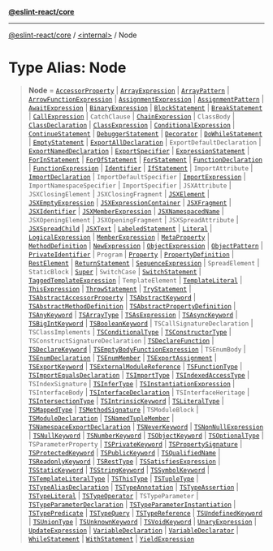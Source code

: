 [**@eslint-react/core**](../../README.md)

***

[@eslint-react/core](../../README.md) / [\<internal\>](../README.md) / Node

# Type Alias: Node

> **Node** = [`AccessorProperty`](AccessorProperty.md) \| [`ArrayExpression`](../interfaces/ArrayExpression.md) \| [`ArrayPattern`](../interfaces/ArrayPattern.md) \| [`ArrowFunctionExpression`](../interfaces/ArrowFunctionExpression.md) \| [`AssignmentExpression`](../interfaces/AssignmentExpression.md) \| [`AssignmentPattern`](../interfaces/AssignmentPattern.md) \| [`AwaitExpression`](../interfaces/AwaitExpression.md) \| [`BinaryExpression`](../interfaces/BinaryExpression.md) \| [`BlockStatement`](../interfaces/BlockStatement.md) \| [`BreakStatement`](../interfaces/BreakStatement.md) \| [`CallExpression`](../interfaces/CallExpression.md) \| `CatchClause` \| [`ChainExpression`](../interfaces/ChainExpression.md) \| `ClassBody` \| [`ClassDeclaration`](ClassDeclaration.md) \| [`ClassExpression`](../interfaces/ClassExpression.md) \| [`ConditionalExpression`](../interfaces/ConditionalExpression.md) \| [`ContinueStatement`](../interfaces/ContinueStatement.md) \| [`DebuggerStatement`](../interfaces/DebuggerStatement.md) \| [`Decorator`](../interfaces/Decorator.md) \| [`DoWhileStatement`](../interfaces/DoWhileStatement.md) \| [`EmptyStatement`](../interfaces/EmptyStatement.md) \| [`ExportAllDeclaration`](../interfaces/ExportAllDeclaration.md) \| `ExportDefaultDeclaration` \| [`ExportNamedDeclaration`](ExportNamedDeclaration.md) \| [`ExportSpecifier`](ExportSpecifier.md) \| [`ExpressionStatement`](../interfaces/ExpressionStatement.md) \| [`ForInStatement`](../interfaces/ForInStatement.md) \| [`ForOfStatement`](../interfaces/ForOfStatement.md) \| [`ForStatement`](../interfaces/ForStatement.md) \| [`FunctionDeclaration`](FunctionDeclaration.md) \| [`FunctionExpression`](../interfaces/FunctionExpression.md) \| [`Identifier`](../interfaces/Identifier.md) \| [`IfStatement`](../interfaces/IfStatement.md) \| `ImportAttribute` \| [`ImportDeclaration`](../interfaces/ImportDeclaration.md) \| `ImportDefaultSpecifier` \| [`ImportExpression`](../interfaces/ImportExpression.md) \| `ImportNamespaceSpecifier` \| `ImportSpecifier` \| `JSXAttribute` \| `JSXClosingElement` \| `JSXClosingFragment` \| [`JSXElement`](../interfaces/JSXElement-1.md) \| [`JSXEmptyExpression`](../interfaces/JSXEmptyExpression.md) \| [`JSXExpressionContainer`](../interfaces/JSXExpressionContainer.md) \| [`JSXFragment`](../interfaces/JSXFragment-1.md) \| [`JSXIdentifier`](../interfaces/JSXIdentifier.md) \| [`JSXMemberExpression`](../interfaces/JSXMemberExpression.md) \| [`JSXNamespacedName`](../interfaces/JSXNamespacedName.md) \| `JSXOpeningElement` \| `JSXOpeningFragment` \| `JSXSpreadAttribute` \| [`JSXSpreadChild`](../interfaces/JSXSpreadChild.md) \| [`JSXText`](../interfaces/JSXText-1.md) \| [`LabeledStatement`](../interfaces/LabeledStatement.md) \| [`Literal`](Literal.md) \| [`LogicalExpression`](../interfaces/LogicalExpression.md) \| [`MemberExpression`](MemberExpression.md) \| [`MetaProperty`](../interfaces/MetaProperty.md) \| [`MethodDefinition`](MethodDefinition.md) \| [`NewExpression`](../interfaces/NewExpression.md) \| [`ObjectExpression`](../interfaces/ObjectExpression.md) \| [`ObjectPattern`](../interfaces/ObjectPattern.md) \| [`PrivateIdentifier`](../interfaces/PrivateIdentifier.md) \| `Program` \| [`Property`](Property.md) \| [`PropertyDefinition`](PropertyDefinition.md) \| [`RestElement`](../interfaces/RestElement.md) \| [`ReturnStatement`](../interfaces/ReturnStatement.md) \| [`SequenceExpression`](../interfaces/SequenceExpression.md) \| `SpreadElement` \| `StaticBlock` \| [`Super`](../interfaces/Super.md) \| `SwitchCase` \| [`SwitchStatement`](../interfaces/SwitchStatement.md) \| [`TaggedTemplateExpression`](../interfaces/TaggedTemplateExpression.md) \| `TemplateElement` \| [`TemplateLiteral`](../interfaces/TemplateLiteral.md) \| [`ThisExpression`](../interfaces/ThisExpression.md) \| [`ThrowStatement`](../interfaces/ThrowStatement.md) \| [`TryStatement`](../interfaces/TryStatement.md) \| [`TSAbstractAccessorProperty`](TSAbstractAccessorProperty.md) \| [`TSAbstractKeyword`](../interfaces/TSAbstractKeyword.md) \| [`TSAbstractMethodDefinition`](TSAbstractMethodDefinition.md) \| [`TSAbstractPropertyDefinition`](TSAbstractPropertyDefinition.md) \| [`TSAnyKeyword`](../interfaces/TSAnyKeyword.md) \| [`TSArrayType`](../interfaces/TSArrayType.md) \| [`TSAsExpression`](../interfaces/TSAsExpression.md) \| [`TSAsyncKeyword`](../interfaces/TSAsyncKeyword.md) \| [`TSBigIntKeyword`](../interfaces/TSBigIntKeyword.md) \| [`TSBooleanKeyword`](../interfaces/TSBooleanKeyword.md) \| `TSCallSignatureDeclaration` \| `TSClassImplements` \| [`TSConditionalType`](../interfaces/TSConditionalType.md) \| [`TSConstructorType`](../interfaces/TSConstructorType.md) \| `TSConstructSignatureDeclaration` \| [`TSDeclareFunction`](TSDeclareFunction.md) \| [`TSDeclareKeyword`](../interfaces/TSDeclareKeyword.md) \| [`TSEmptyBodyFunctionExpression`](../interfaces/TSEmptyBodyFunctionExpression.md) \| `TSEnumBody` \| [`TSEnumDeclaration`](../interfaces/TSEnumDeclaration.md) \| [`TSEnumMember`](TSEnumMember.md) \| [`TSExportAssignment`](../interfaces/TSExportAssignment.md) \| [`TSExportKeyword`](../interfaces/TSExportKeyword.md) \| [`TSExternalModuleReference`](../interfaces/TSExternalModuleReference.md) \| [`TSFunctionType`](../interfaces/TSFunctionType.md) \| [`TSImportEqualsDeclaration`](TSImportEqualsDeclaration.md) \| [`TSImportType`](../interfaces/TSImportType.md) \| [`TSIndexedAccessType`](../interfaces/TSIndexedAccessType.md) \| `TSIndexSignature` \| [`TSInferType`](../interfaces/TSInferType.md) \| [`TSInstantiationExpression`](../interfaces/TSInstantiationExpression.md) \| `TSInterfaceBody` \| [`TSInterfaceDeclaration`](../interfaces/TSInterfaceDeclaration.md) \| `TSInterfaceHeritage` \| [`TSIntersectionType`](../interfaces/TSIntersectionType.md) \| [`TSIntrinsicKeyword`](../interfaces/TSIntrinsicKeyword.md) \| [`TSLiteralType`](../interfaces/TSLiteralType.md) \| [`TSMappedType`](../interfaces/TSMappedType.md) \| [`TSMethodSignature`](TSMethodSignature.md) \| `TSModuleBlock` \| [`TSModuleDeclaration`](TSModuleDeclaration.md) \| [`TSNamedTupleMember`](../interfaces/TSNamedTupleMember.md) \| [`TSNamespaceExportDeclaration`](../interfaces/TSNamespaceExportDeclaration.md) \| [`TSNeverKeyword`](../interfaces/TSNeverKeyword.md) \| [`TSNonNullExpression`](../interfaces/TSNonNullExpression.md) \| [`TSNullKeyword`](../interfaces/TSNullKeyword.md) \| [`TSNumberKeyword`](../interfaces/TSNumberKeyword.md) \| [`TSObjectKeyword`](../interfaces/TSObjectKeyword.md) \| [`TSOptionalType`](../interfaces/TSOptionalType.md) \| `TSParameterProperty` \| [`TSPrivateKeyword`](../interfaces/TSPrivateKeyword.md) \| [`TSPropertySignature`](TSPropertySignature.md) \| [`TSProtectedKeyword`](../interfaces/TSProtectedKeyword.md) \| [`TSPublicKeyword`](../interfaces/TSPublicKeyword.md) \| [`TSQualifiedName`](../interfaces/TSQualifiedName.md) \| [`TSReadonlyKeyword`](../interfaces/TSReadonlyKeyword.md) \| [`TSRestType`](../interfaces/TSRestType.md) \| [`TSSatisfiesExpression`](../interfaces/TSSatisfiesExpression.md) \| [`TSStaticKeyword`](../interfaces/TSStaticKeyword.md) \| [`TSStringKeyword`](../interfaces/TSStringKeyword.md) \| [`TSSymbolKeyword`](../interfaces/TSSymbolKeyword.md) \| [`TSTemplateLiteralType`](../interfaces/TSTemplateLiteralType.md) \| [`TSThisType`](../interfaces/TSThisType.md) \| [`TSTupleType`](../interfaces/TSTupleType.md) \| [`TSTypeAliasDeclaration`](../interfaces/TSTypeAliasDeclaration.md) \| [`TSTypeAnnotation`](../interfaces/TSTypeAnnotation.md) \| [`TSTypeAssertion`](../interfaces/TSTypeAssertion.md) \| [`TSTypeLiteral`](../interfaces/TSTypeLiteral.md) \| [`TSTypeOperator`](../interfaces/TSTypeOperator.md) \| `TSTypeParameter` \| [`TSTypeParameterDeclaration`](../interfaces/TSTypeParameterDeclaration.md) \| [`TSTypeParameterInstantiation`](../interfaces/TSTypeParameterInstantiation.md) \| [`TSTypePredicate`](../interfaces/TSTypePredicate.md) \| [`TSTypeQuery`](../interfaces/TSTypeQuery.md) \| [`TSTypeReference`](../interfaces/TSTypeReference.md) \| [`TSUndefinedKeyword`](../interfaces/TSUndefinedKeyword.md) \| [`TSUnionType`](../interfaces/TSUnionType.md) \| [`TSUnknownKeyword`](../interfaces/TSUnknownKeyword.md) \| [`TSVoidKeyword`](../interfaces/TSVoidKeyword.md) \| [`UnaryExpression`](../interfaces/UnaryExpression.md) \| [`UpdateExpression`](../interfaces/UpdateExpression.md) \| [`VariableDeclaration`](VariableDeclaration.md) \| [`VariableDeclarator`](VariableDeclarator.md) \| [`WhileStatement`](../interfaces/WhileStatement.md) \| [`WithStatement`](../interfaces/WithStatement.md) \| [`YieldExpression`](../interfaces/YieldExpression.md)

